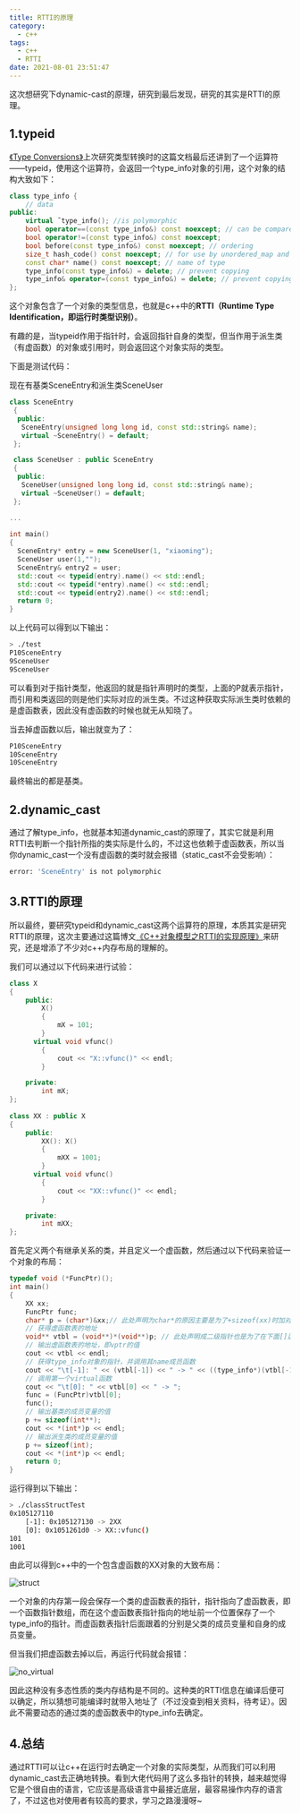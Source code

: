 ```yaml
---
title: RTTI的原理
category:
  - c++
tags:
  - c++
  - RTTI
date: 2021-08-01 23:51:47
---
```


这次想研究下dynamic-cast的原理，研究到最后发现，研究的其实是RTTI的原理。
<!-- more -->

## 1.typeid

[《Type Conversions》](http://www.cplusplus.com/doc/tutorial/typecasting/)上次研究类型转换时的这篇文档最后还讲到了一个运算符——typeid，使用这个运算符，会返回一个type_info对象的引用，这个对象的结构大致如下：

```cpp
class type_info {
    // data
public:
    virtual ˜type_info(); //is polymorphic
    bool operator==(const type_info&) const noexcept; // can be compared
    bool operator!=(const type_info&) const noexcept;
    bool before(const type_info&) const noexcept; // ordering
    size_t hash_code() const noexcept; // for use by unordered_map and the like
    const char* name() const noexcept; // name of type
    type_info(const type_info&) = delete; // prevent copying
    type_info& operator=(const type_info&) = delete; // prevent copying
};
```

这个对象包含了一个对象的类型信息，也就是c++中的**RTTI（Runtime Type Identification，即运行时类型识别）**。

有趣的是，当typeid作用于指针时，会返回指针自身的类型，但当作用于派生类（有虚函数）的对象或引用时，则会返回这个对象实际的类型。

下面是测试代码：

现在有基类SceneEntry和派生类SceneUser

```cpp
class SceneEntry
 {
  public:
   SceneEntry(unsigned long long id, const std::string& name);
   virtual ~SceneEntry() = default;
 };

 class SceneUser : public SceneEntry
 {
  public:
   SceneUser(unsigned long long id, const std::string& name);
   virtual ~SceneUser() = default;
 };

...
  
int main()
{
  SceneEntry* entry = new SceneUser(1, "xiaoming");
  SceneUser user(1,"");
  SceneEntry& entry2 = user;
  std::cout << typeid(entry).name() << std::endl;
  std::cout << typeid(*entry).name() << std::endl;
  std::cout << typeid(entry2).name() << std::endl;
  return 0;
}
```

以上代码可以得到以下输出：

```bash
> ./test
P10SceneEntry
9SceneUser
9SceneUser
```

可以看到对于指针类型，他返回的就是指针声明时的类型，上面的P就表示指针，而引用和类返回的则是他们实际对应的派生类。不过这种获取实际派生类时依赖的是虚函数表，因此没有虚函数的时候也就无从知晓了。

当去掉虚函数以后，输出就变为了：

```bash
P10SceneEntry
10SceneEntry
10SceneEntry
```

最终输出的都是基类。

## 2.dynamic_cast

通过了解type_info，也就基本知道dynamic_cast的原理了，其实它就是利用RTTI去判断一个指针所指的类实际是什么的，不过这也依赖于虚函数表，所以当你dynamic_cast一个没有虚函数的类时就会报错（static_cast不会受影响）：

```bash
error: 'SceneEntry' is not polymorphic
```

## 3.RTTI的原理

所以最终，要研究typeid和dynamic_cast这两个运算符的原理，本质其实是研究RTTI的原理，这次主要通过这篇博文[《C\+\+对象模型之RTTI的实现原理》](https://blog.csdn.net/ljianhui/article/details/46487951)来研究，还是增添了不少对c\+\+内存布局的理解的。

我们可以通过以下代码来进行试验：

```cpp
class X
{
    public:
        X()
        {
            mX = 101;
        }
	  virtual void vfunc()
        {
            cout << "X::vfunc()" << endl;
        }

    private:
        int mX;
};
 
class XX : public X
{
    public:
        XX(): X()
        {
            mXX = 1001;
        }
	  virtual void vfunc()
        {
            cout << "XX::vfunc()" << endl;
        }

    private:
        int mXX;
};
```

首先定义两个有继承关系的类，并且定义一个虚函数，然后通过以下代码来验证一个对象的布局：

```cpp
typedef void (*FuncPtr)();
int main()
{
    XX xx;
    FuncPtr func;
    char* p = (char*)&xx;// 此处声明为char*的原因主要是为了+sizeof(xx)时加对应n个字节，从而方便获取n个字节后的地址
    // 获得虚函数表的地址
    void** vtbl = (void**)*(void**)p; // 此处声明成二级指针也是为了在下面[]运算时按指针的步长取
    // 输出虚函数表的地址，即vptr的值
    cout << vtbl << endl;
    // 获得type_info对象的指针，并调用其name成员函数
    cout << "\t[-1]: " << (vtbl[-1]) << " -> " << ((type_info*)(vtbl[-1]))->name() << endl;
    // 调用第一个virtual函数
    cout << "\t[0]: " << vtbl[0] << " -> ";
    func = (FuncPtr)vtbl[0];
    func();
    // 输出基类的成员变量的值
    p += sizeof(int**);
    cout << *(int*)p << endl;
    // 输出派生类的成员变量的值
    p += sizeof(int);
    cout << *(int*)p << endl;
    return 0;
}
```

运行得到以下输出：

```bash
> ./classStructTest
0x105127110
	[-1]: 0x105127130 -> 2XX
	[0]: 0x1051261d0 -> XX::vfunc()
101
1001
```

由此可以得到c++中的一个包含虚函数的XX对象的大致布局：

![struct](struct.png)

一个对象的内存第一段会保存一个类的虚函数表的指针，指针指向了虚函数表，即一个函数指针数组，而在这个虚函数表指针指向的地址前一个位置保存了一个type_info的指针。而虚函数表指针后面跟着的分别是父类的成员变量和自身的成员变量。

但当我们把虚函数去掉以后，再运行代码就会报错：

![no_virtual](no_virtual.png)

因此这种没有多态性质的类内存结构是不同的。这种类的RTTI信息在编译后便可以确定，所以猜想可能编译时就带入地址了（不过没查到相关资料，待考证）。因此不需要动态的通过类的虚函数表中的type_info去确定。

## 4.总结

通过RTTI可以让c++在运行时去确定一个对象的实际类型，从而我们可以利用dynamic_cast去正确地转换。看到大佬代码用了这么多指针的转换，越来越觉得它是个很自由的语言，它应该是高级语言中最接近底层，最容易操作内存的语言了，不过这也对使用者有较高的要求，学习之路漫漫呀~
